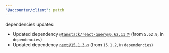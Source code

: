 ```yaml
---
"@accounter/client": patch
---
```

dependencies updates:
  - Updated dependency [`@tanstack/react-query@5.62.11` ↗︎](https://www.npmjs.com/package/@tanstack/react-query/v/5.62.11) (from `5.62.9`, in `dependencies`)
  - Updated dependency [`next@15.1.3` ↗︎](https://www.npmjs.com/package/next/v/15.1.3) (from `15.1.2`, in `dependencies`)
